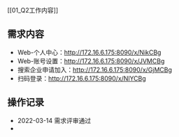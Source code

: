 [[01_Q2工作内容]]

##  需求内容
* Web-个人中心：http://172.16.6.175:8090/x/NikCBg
* Web-账号设置：http://172.16.6.175:8090/x/JVMCBg
* 搜索企业申请加入：http://172.16.6.175:8090/x/GjMCBg
* 扫码登录：http://172.16.6.175:8090/x/NlYCBg




## 操作记录

- 2022-03-14 需求评审通过
- 